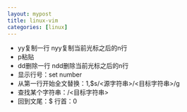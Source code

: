 ```yaml
---
layout: mypost
title: linux-vim
categories: [linux]
---
```


- yy复制一行 nyy复制当前光标之后的n行
- p粘贴
- dd删除一行 ndd删除当前光标之后的n行
- 显示行号：set number
- 从第一行开始全文替换：1,$s/<源字符串>/<目标字符串>/g 
- 查找某个字符串：/<目标字符串>
- 回到文尾：$ 行首：0
